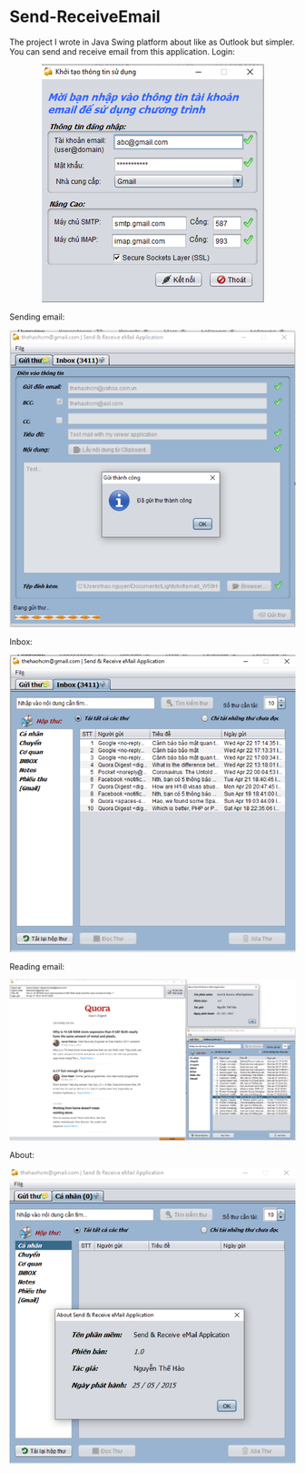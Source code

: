 # Send-ReceiveEmail

The project I wrote in Java Swing platform about like as Outlook but simpler. You can send and receive email from this application.
Login:
<p align="center"> 
<img src="https://github.com/thehaohcm/Send-ReceiveEmail/blob/master/signin_screenshop.png">

Sending email:
<p align="center"> 
<img src="https://github.com/thehaohcm/Send-ReceiveEmail/blob/master/sending_screenshot.png">

Inbox:
<p align="center"> 
<img src="https://github.com/thehaohcm/Send-ReceiveEmail/blob/master/inbox_screenshot.png">
  
Reading email:
<p align="center"> 
<img src="https://github.com/thehaohcm/Send-ReceiveEmail/blob/master/reading_screenshot.png">

About:
<p align="center"> 
<img src="https://github.com/thehaohcm/Send-ReceiveEmail/blob/master/about_screenshot.png">
